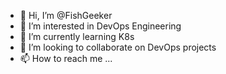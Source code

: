 - 👋 Hi, I’m @FishGeeker
- 👀 I’m interested in DevOps Engineering
- 🌱 I’m currently learning K8s
- 💞️ I’m looking to collaborate on DevOps projects
- 📫 How to reach me ...

<!---
FishGeeker/FishGeeker is a ✨ special ✨ repository because its `README.md` (this file) appears on your GitHub profile.
You can click the Preview link to take a look at your changes.
--->
